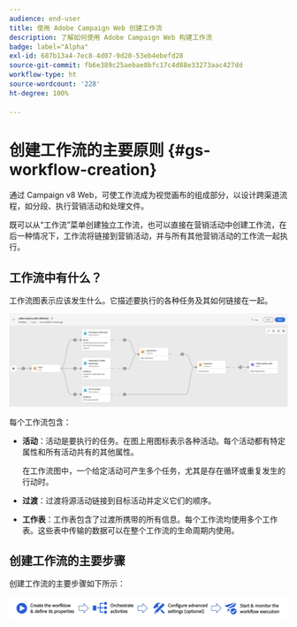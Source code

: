 ```yaml
---
audience: end-user
title: 使用 Adobe Campaign Web 创建工作流
description: 了解如何使用 Adobe Campaign Web 构建工作流
badge: label="Alpha"
exl-id: 687b13a4-7ec8-4d07-9d20-53eb4ebefd28
source-git-commit: fb6e389c25aebae8bfc17c4d88e33273aac427dd
workflow-type: ht
source-wordcount: '228'
ht-degree: 100%

---
```



# 创建工作流的主要原则 {#gs-workflow-creation}

通过 Campaign v8 Web，可使工作流成为视觉画布的组成部分，以设计跨渠道流程，如分段、执行营销活动和处理文件。

既可以从“工作流”菜单创建独立工作流，也可以直接在营销活动中创建工作流，在后一种情况下，工作流将链接到营销活动，并与所有其他营销活动的工作流一起执行。

## 工作流中有什么？

工作流图表示应该发生什么。它描述要执行的各种任务及其如何链接在一起。

![](assets/workflow-example.png)

每个工作流包含：

* **活动**：活动是要执行的任务。在图上用图标表示各种活动。每个活动都有特定属性和所有活动共有的其他属性。

  在工作流图中，一个给定活动可产生多个任务，尤其是存在循环或重复发生的行动时。

* **过渡**：过渡将源活动链接到目标活动并定义它们的顺序。

* **工作表**：工作表包含了过渡所携带的所有信息。每个工作流均使用多个工作表。这些表中传输的数据可以在整个工作流的生命周期内使用。

## 创建工作流的主要步骤

创建工作流的主要步骤如下所示：

![](assets/workflow-creation-process.png)
